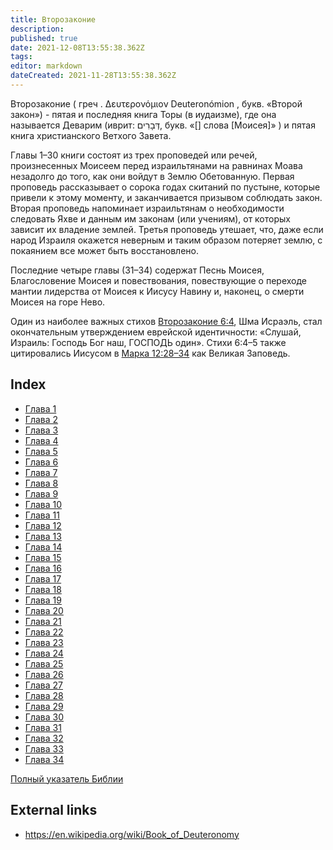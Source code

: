 ```yaml
---
title: Второзаконие
description: 
published: true
date: 2021-12-08T13:55:38.362Z
tags: 
editor: markdown
dateCreated: 2021-11-28T13:55:38.362Z
---
```


Второзаконие ( греч . Δευτερονόμιον Deuteronómion , букв. «Второй закон») - пятая и последняя книга Торы (в иудаизме), где она называется Деварим (иврит: דְּבָרִים, букв. «[] слова [Моисея]» ) и пятая книга христианского Ветхого Завета.

Главы 1–30 книги состоят из трех проповедей или речей, произнесенных Моисеем перед израильтянами на равнинах Моава незадолго до того, как они войдут в Землю Обетованную. Первая проповедь рассказывает о сорока годах скитаний по пустыне, которые привели к этому моменту, и заканчивается призывом соблюдать закон. Вторая проповедь напоминает израильтянам о необходимости следовать Яхве и данным им законам (или учениям), от которых зависит их владение землей. Третья проповедь утешает, что, даже если народ Израиля окажется неверным и таким образом потеряет землю, с покаянием все может быть восстановлено.

Последние четыре главы (31–34) содержат Песнь Моисея, Благословение Моисея и повествования, повествующие о переходе мантии лидерства от Моисея к Иисусу Навину и, наконец, о смерти Моисея на горе Нево. 

Один из наиболее важных стихов [Второзаконие 6:4](/ru/Bible/Deuteronomy/6#v4), Шма Исраэль, стал окончательным утверждением еврейской идентичности: «Слушай, Израиль: Господь Бог наш, ГОСПОДЬ один». Стихи 6:4–5 также цитировались Иисусом в [Марка 12:28–34](/ru/Bible/Mark/12#v28) как Великая Заповедь.


## Index

- [Глава 1](/ru/Bible/Deuteronomy/1)
- [Глава 2](/ru/Bible/Deuteronomy/2)
- [Глава 3](/ru/Bible/Deuteronomy/3)
- [Глава 4](/ru/Bible/Deuteronomy/4)
- [Глава 5](/ru/Bible/Deuteronomy/5)
- [Глава 6](/ru/Bible/Deuteronomy/6)
- [Глава 7](/ru/Bible/Deuteronomy/7)
- [Глава 8](/ru/Bible/Deuteronomy/8)
- [Глава 9](/ru/Bible/Deuteronomy/9)
- [Глава 10](/ru/Bible/Deuteronomy/10)
- [Глава 11](/ru/Bible/Deuteronomy/11)
- [Глава 12](/ru/Bible/Deuteronomy/12)
- [Глава 13](/ru/Bible/Deuteronomy/13)
- [Глава 14](/ru/Bible/Deuteronomy/14)
- [Глава 15](/ru/Bible/Deuteronomy/15)
- [Глава 16](/ru/Bible/Deuteronomy/16)
- [Глава 17](/ru/Bible/Deuteronomy/17)
- [Глава 18](/ru/Bible/Deuteronomy/18)
- [Глава 19](/ru/Bible/Deuteronomy/19)
- [Глава 20](/ru/Bible/Deuteronomy/20)
- [Глава 21](/ru/Bible/Deuteronomy/21)
- [Глава 22](/ru/Bible/Deuteronomy/22)
- [Глава 23](/ru/Bible/Deuteronomy/23)
- [Глава 24](/ru/Bible/Deuteronomy/24)
- [Глава 25](/ru/Bible/Deuteronomy/25)
- [Глава 26](/ru/Bible/Deuteronomy/26)
- [Глава 27](/ru/Bible/Deuteronomy/27)
- [Глава 28](/ru/Bible/Deuteronomy/28)
- [Глава 29](/ru/Bible/Deuteronomy/29)
- [Глава 30](/ru/Bible/Deuteronomy/30)
- [Глава 31](/ru/Bible/Deuteronomy/31)
- [Глава 32](/ru/Bible/Deuteronomy/32)
- [Глава 33](/ru/Bible/Deuteronomy/33)
- [Глава 34](/ru/Bible/Deuteronomy/34)

[Полный указатель Библии](/ru/index/bible)


## External links

- https://en.wikipedia.org/wiki/Book_of_Deuteronomy
